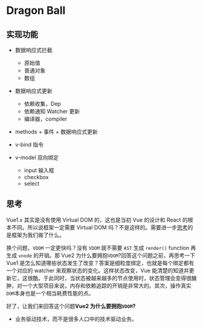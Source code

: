 # Dragon Ball

## 实现功能

- 数据响应式拦截

  - 原始值
  - 普通对象
  - 数组

- 数据响应式更新

  - 依赖收集，Dep
  - 依赖通知 Watcher 更新
  - 编译器，compiler

- methods + 事件 + 数据响应式更新

- v-bind 指令

- v-model 双向绑定

  - input 输入框
  - checkbox
  - select

## 思考

Vue1.x 其实是没有使用 Virtual DOM 的，这也是当初 Vue 的设计和 React 的根本不同。所以说框架一定需要 Virtual DOM 吗？不是这样的。需要进一步[思考](https://www.xunlu.xyz/blog/2021/09/24/the-front-frame)的是框架为我们做了什么。

换个问题，`VDOM` 一定更快吗？没有 `VDOM` 就不需要 `AST` 生成 `render()` function 再生成 `vnode` 的开销。那 Vue2 为什么要拥抱`VDOM`?回答这个问题之前，再思考一下 Vue1 是怎么知道哪些状态发生了改变？答案是细粒度绑定，也就是每个绑定都有一个对应的 watcher 来观察状态的变化。这样状态改变，Vue 能清楚的知道并更新它，这很酷。于此同时，当状态被越来越多的节点使用时，状态管理会变得很臃肿，对一个大型项目来说，内存和依赖追踪的开销是非常大的。其次，操作真实`DOM`本身也是一个相当耗费性能的点。

好了，让我们来回答这个问题**Vue2 为什么要拥抱`VDOM`?**

- 业务驱动技术，而不是很多人口中的技术驱动业务。
